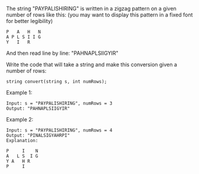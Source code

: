 The string "PAYPALISHIRING" is written in a zigzag pattern on a given number of rows like this: (you may want to display this pattern in a fixed font for better legibility)

````
P   A   H   N
A P L S I I G
Y   I   R
````
And then read line by line: "PAHNAPLSIIGYIR"

Write the code that will take a string and make this conversion given a number of rows:
````
string convert(string s, int numRows);
````
Example 1:
````
Input: s = "PAYPALISHIRING", numRows = 3
Output: "PAHNAPLSIIGYIR"
````
Example 2:
````
Input: s = "PAYPALISHIRING", numRows = 4
Output: "PINALSIGYAHRPI"
Explanation:

P     I    N
A   L S  I G
Y A   H R
P     I
````
